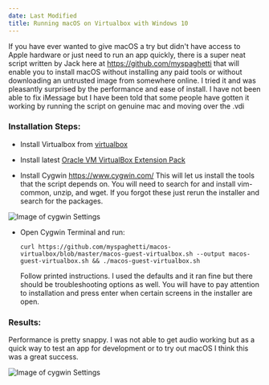 ```yaml
---
date: Last Modified
title: Running macOS on Virtualbox with Windows 10 
---
```


If you have ever wanted to give macOS a try but didn't have access to Apple hardware or just need to run an app quickly, there is a super neat script written by Jack here at https://github.com/myspaghetti that will enable you to install macOS without installing any paid tools or without downloading an untrusted image from somewhere online. I tried it and was pleasantly surprised by the performance and ease of install. I have not been able to fix iMessage but I have been told that some people have gotten it working by running the script on genuine mac and moving over the .vdi 

### Installation Steps:

- Install Virtualbox from [virtualbox](https://www.virtualbox.org/)

- Install latest [Oracle VM VirtualBox Extension Pack](https://www.virtualbox.org/wiki/Downloads)

- Install Cygwin https://www.cygwin.com/ This will let us install the tools that the script depends on. 
You will need to search for and install vim-common, unzip, and wget. If you forgot these just rerun the installer and search for the packages.

![Image of cygwin Settings](../../assets/images/macOS-on-Windows/cygwin.PNG)

- Open Cygwin Terminal and run:
  
  `curl https://github.com/myspaghetti/macos-virtualbox/blob/master/macos-guest-virtualbox.sh --output macos-guest-virtualbox.sh && ./macos-guest-virtualbox.sh`

  Follow printed instructions. I used the defaults and it ran fine but there should be troubleshooting options as well. You will have to pay attention to installation and press enter when certain screens in the installer are open. 

### Results:

Performance is pretty snappy. I was not able to get audio working but as a quick way to test an app for development or to try out macOS I think this was a great success. 

![Image of cygwin Settings](../../assets/images/macOS-on-Windows/virtualbox.PNG)


